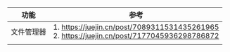 | 功能       | 参考                                                         |
| ---------- | ------------------------------------------------------------ |
| 文件管理器 | 1. https://juejin.cn/post/7089311531435261965<br />2. https://juejin.cn/post/7177045936298786872 |
|            |                                                              |


